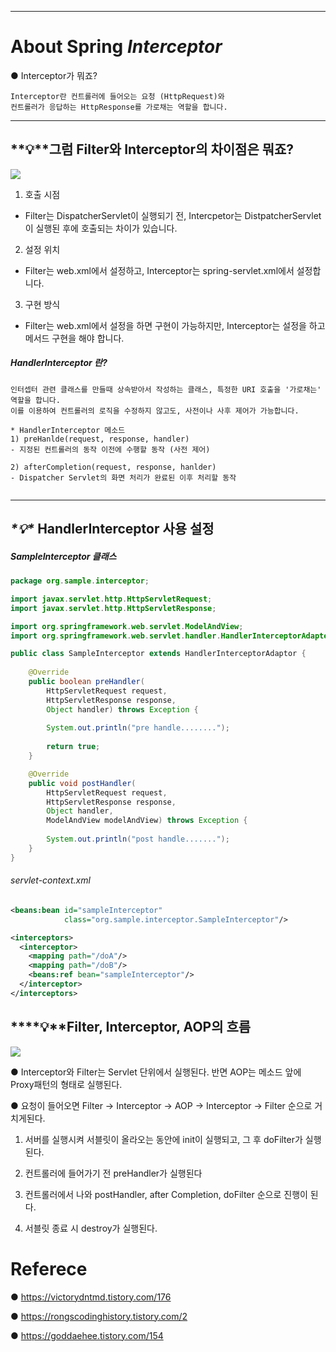 ------

# About Spring *Interceptor*

● Interceptor가 뭐죠?  <BR>

```
Interceptor란 컨트롤러에 들어오는 요청 (HttpRequest)와 
컨트롤러가 응답하는 HttpResponse를 가로채는 역할을 합니다.
```

------

## *\*💡\**그럼 Filter와 Interceptor의 차이점은 뭐죠?

![](https://t1.daumcdn.net/cfile/tistory/992590395ABF406F18)
1) 호출 시점
- Filter는 DispatcherServlet이 실행되기 전, Intercpetor는 DistpatcherServlet이 실행된 후에 호출되는 차이가 있습니다. <br>

2) 설정 위치
- Filter는 web.xml에서 설정하고, Interceptor는 spring-servlet.xml에서 설정합니다.<br>

3) 구현 방식
- Filter는 web.xml에서 설정을 하면 구현이 가능하지만, Interceptor는 설정을 하고 메서드 구현을 해야 합니다.

<h5>HandlerInterceptor 란?</h5>

```
인터셉터 관련 클래스를 만들때 상속받아서 작성하는 클래스, 특정한 URI 호출을 '가로채는' 역할을 합니다.
이를 이용하여 컨트롤러의 로직을 수정하지 않고도, 사전이나 사후 제어가 가능합니다.

* HandlerInterceptor 메소드
1) preHanlde(request, response, handler)
- 지정된 컨트롤러의 동작 이전에 수행할 동작 (사전 제어)

2) afterCompletion(request, response, hanlder)
- Dispatcher Servlet의 화면 처리가 완료된 이후 처리할 동작 
```

```
```

------

## *\*💡\** HandlerInterceptor 사용 설정  

<h5>SampleInterceptor 클래스</h5>

```java
package org.sample.interceptor;

import javax.servlet.http.HttpServletRequest;
import javax.servlet.http.HttpServletResponse;

import org.springframework.web.servlet.ModelAndView;
import org.springframework.web.servlet.handler.HandlerInterceptorAdapter;

public class SampleInterceptor extends HandlerInterceptorAdaptor {
    
    @Override
    public boolean preHandler(
    	HttpServletRequest request, 
    	HttpServletResponse response,
        Object handler) throws Exception {
        
        System.out.println("pre handle........");
        
        return true;
    }

    @Override
    public void postHandler(
    	HttpServletRequest request, 
    	HttpServletResponse response,
        Object handler,
        ModelAndView modelAndView) throws Exception {
        
        System.out.println("post handle.......");
    }
}
```

  <H6>servlet-context.xml</H6>
  
```xml
<beans:bean id="sampleInterceptor" 
            class="org.sample.interceptor.SampleInterceptor"/>

<interceptors>
  <interceptor>
    <mapping path="/doA"/>
    <mapping path="/doB"/>
    <beans:ref bean="sampleInterceptor"/>
  </interceptor>
</interceptors>
```

## ***\*💡\**Filter, Interceptor, AOP의 흐름

![](https://t1.daumcdn.net/cfile/tistory/9983FB455BB4E5D30C)

  ● Interceptor와 Filter는 Servlet  단위에서 실행된다. 반면 AOP는 메소드 앞에 Proxy패턴의 형태로 실행된다. <br>

 ● 요청이 들어오면 Filter -> Interceptor -> AOP -> Interceptor -> Filter 순으로  거치게된다.<br>

  1. 서버를 실행시켜 서블릿이 올라오는 동안에 init이 실행되고, 그 후 doFilter가 실행된다.

2. 컨트롤러에 들어가기 전 preHandler가 실행된다

3. 컨트롤러에서 나와 postHandler, after Completion, doFilter 순으로 진행이 된다.

4. 서블릿 종료 시 destroy가 실행된다.


# Referece

● https://victorydntmd.tistory.com/176  

● https://rongscodinghistory.tistory.com/2

● https://goddaehee.tistory.com/154